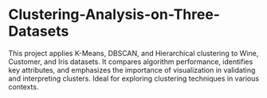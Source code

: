 # Clustering-Analysis-on-Three-Datasets
This project applies K-Means, DBSCAN, and Hierarchical clustering to Wine, Customer, and Iris datasets. It compares algorithm performance, identifies key attributes, and emphasizes the importance of visualization in validating and interpreting clusters. Ideal for exploring clustering techniques in various contexts.
